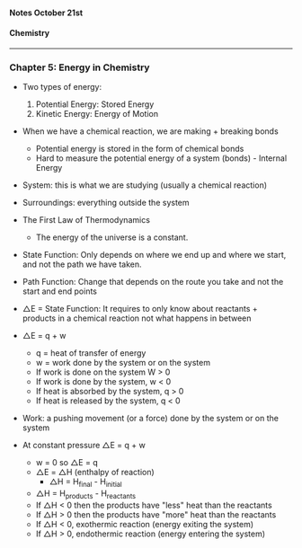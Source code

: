 #### Notes October 21st
#### Chemistry
---

### Chapter 5: Energy in Chemistry

- Two types of energy:
	1. Potential Energy: Stored Energy
	2. Kinetic Energy: Energy of Motion
- When we have a chemical reaction, we are making + breaking bonds
	- Potential energy is stored in the form of chemical bonds
	- Hard to measure the potential energy of a system (bonds) - Internal Energy

- System: this is what we are studying (usually a chemical reaction)
- Surroundings: everything outside the system
- The First Law of Thermodynamics
	- The energy of the universe is a constant.
- State Function: Only depends on where we end up and where we start, and not the path we have taken.
- Path Function: Change that depends on the route you take and not the start and end points
- △E = State Function: It requires to only know about reactants + products in a chemical reaction not what happens in between
- △E = q + w
	- q = heat of transfer of energy
	- w = work done by the system or on the system
	- If work is done on the system W > 0
	- If work is done by the system, w < 0
	- If heat is absorbed by the system, q > 0
	- If heat is released by the system, q < 0
- Work: a pushing movement (or a force) done by the system or on the system  
- At constant pressure △E = q + w
	- w = 0 so △E = q
	- △E = △H (enthalpy of reaction)
		- △H = H<sub>final</sub> - H<sub>initial</sub>
	- △H = H<sub>products</sub> - H<sub>reactants</sub>
	- If △H < 0 then the products have "less" heat than the reactants
	- If △H > 0 then the products have "more" heat than the reactants
	- If △H < 0, exothermic reaction (energy exiting the system)
	- If △H > 0, endothermic reaction (energy entering the system)	